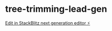 # tree-trimming-lead-gen

[Edit in StackBlitz next generation editor ⚡️](https://stackblitz.com/~/github.com/ltgGardens/tree-trimming-lead-gen)